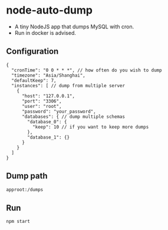# node-auto-dump

- A tiny NodeJS app that dumps MySQL with cron.
- Run in docker is advised.

## Configuration

```text
{
  "cronTime": "0 0 * * *", // how often do you wish to dump
  "timezone": "Asia/Shanghai",
  "defaultKeep": 7,
  "instances": [ // dump from multiple server
    {
      "host": "127.0.0.1",
      "port": "3306",
      "user": "root",
      "password": "your_password",
      "databases": { // dump multiple schemas
        "database_0": {
          "keep": 10 // if you want to keep more dumps
        },
        "database_1": {}
      }
    }
  ]
}
```

## Dump path

```bash
approot:/dumps
```

## Run

```bash
npm start
```
